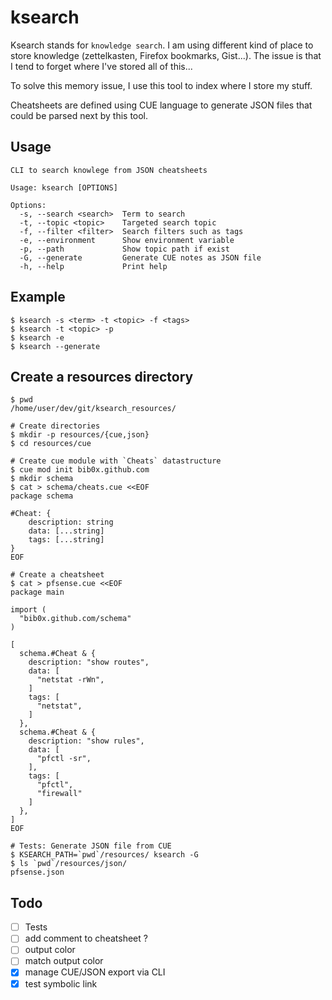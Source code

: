 # ksearch

Ksearch stands for `knowledge search`. I am using different kind of place to store knowledge (zettelkasten, Firefox bookmarks, Gist...). The issue is that I tend to forget where I've stored all of this... 

To solve this memory issue, I use this tool to index where I store my stuff.

Cheatsheets are defined using CUE language to generate JSON 
files that could be parsed next by this tool.

## Usage

```
CLI to search knowlege from JSON cheatsheets

Usage: ksearch [OPTIONS]

Options:
  -s, --search <search>  Term to search
  -t, --topic <topic>    Targeted search topic
  -f, --filter <filter>  Search filters such as tags
  -e, --environment      Show environment variable
  -p, --path             Show topic path if exist
  -G, --generate         Generate CUE notes as JSON file
  -h, --help             Print help
```

## Example

```
$ ksearch -s <term> -t <topic> -f <tags>
$ ksearch -t <topic> -p
$ ksearch -e
$ ksearch --generate
```

## Create a resources directory

```
$ pwd
/home/user/dev/git/ksearch_resources/

# Create directories
$ mkdir -p resources/{cue,json}
$ cd resources/cue

# Create cue module with `Cheats` datastructure
$ cue mod init bib0x.github.com
$ mkdir schema
$ cat > schema/cheats.cue <<EOF
package schema

#Cheat: {
    description: string
    data: [...string]
    tags: [...string]
}
EOF

# Create a cheatsheet
$ cat > pfsense.cue <<EOF
package main

import (
  "bib0x.github.com/schema"
)

[
  schema.#Cheat & {
    description: "show routes",
    data: [
      "netstat -rWn",
    ]
    tags: [
      "netstat",
    ]
  },
  schema.#Cheat & {
    description: "show rules",
    data: [
      "pfctl -sr",
    ],
    tags: [
      "pfctl",
      "firewall"
    ]
  },
]
EOF

# Tests: Generate JSON file from CUE
$ KSEARCH_PATH=`pwd`/resources/ ksearch -G
$ ls `pwd`/resources/json/
pfsense.json
```

## Todo

- [ ] Tests
- [ ] add comment to cheatsheet ?
- [ ] output color
- [ ] match output color
- [x] manage CUE/JSON export via CLI
- [x] test symbolic link
